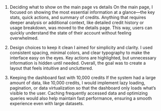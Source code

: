 1. Deciding what to show on the main page vs details
On the main page, I focused on showing the most essential information at a glance—the key stats, quick actions, and summary of credits. Anything that requires deeper analysis or additional context, like detailed credit history or usage breakdown, was moved to the details page. This way, users can quickly understand the state of their account without feeling overwhelmed.

2. Design choices to keep it clean
I aimed for simplicity and clarity. I used consistent spacing, minimal colors, and clear typography to make the interface easy on the eyes. Key actions are highlighted, but unnecessary information is hidden until needed. Overall, the goal was to create a layout that feels intuitive and uncluttered.

3. Keeping the dashboard fast with 10,000 credits
If the system had a large amount of data, like 10,000 credits, I would implement lazy loading, pagination, or data virtualization so that the dashboard only loads what’s visible to the user. Caching frequently accessed data and optimizing queries would also help maintain fast performance, ensuring a smooth experience even with large datasets.